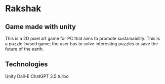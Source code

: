 # Rakshak

## Game made with unity

This is a 2D pixel art game for PC that aims to promote sustainability. This is a puzzle-based game; the user has to solve interesting puzzles to save the future of the earth.

## Technologies

Unity
Dall-E
ChatGPT 3.5 turbo


